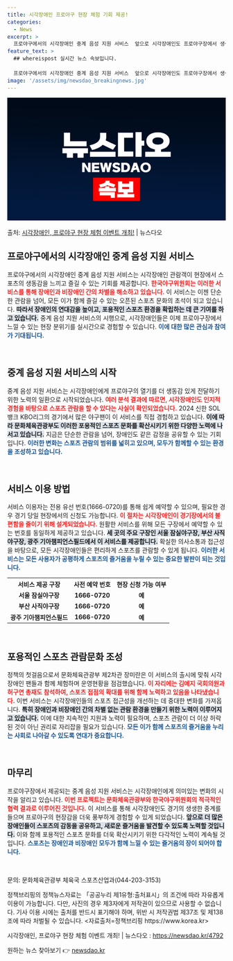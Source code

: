 ```yaml
---
title: 시각장애인 프로야구 현장 체험 기회 제공!
categories:
  - News
excerpt: >
  프로야구에서의 시각장애인 중계 음성 지원 서비스  앞으로 시각장애인도 프로야구장에서 생생한 현장 분위기를 즐…
feature_text: >
  ## whereispost 실시간 뉴스 속보입니다.

  프로야구에서의 시각장애인 중계 음성 지원 서비스  앞으로 시각장애인도 프로야구장에서 생생한 현장 분위기를 즐…
image: '/assets/img/newsdao_breakingnews.jpg'
---
```


![뉴스다오 속보](/assets/img/newsdao_breakingnews.jpg)

<p>출처: <a href="https://newsdao.kr/4792" rel="dofollow">시각장애인, 프로야구 현장 체험 이벤트 개최!</a> | 뉴스다오</p>

<h2 data-ke-size="size26">프로야구에서의 시각장애인 중계 음성 지원 서비스</h2>

<p data-ke-size="size16">프로야구에서의 시각장애인 중계 음성 지원 서비스는 시각장애인 관람객이 현장에서 스포츠의 생동감을 느끼고 즐길 수 있는 기회를 제공합니다. <b><span style="color: #ee2323;">한국야구위원회는 이러한 서비스를 통해 장애인과 비장애인 간의 차별을 해소하고 있습니다.</span></b> 이 서비스는 이젠 단순한 관람을 넘어, 모든 이가 함께 즐길 수 있는 오픈된 스포츠 문화의 초석이 되고 있습니다. <b><span style="background-color: #21538527;">따라서 장애인의 연대감을 높이고, 포용적인 스포츠 환경을 확립하는 데 큰 기여를 하고 있습니다.</span></b> 중계 음성 지원 서비스의 시행으로, 시각장애인들은 이제 프로야구장에서 느낄 수 있는 현장 분위기를 실시간으로 경험할 수 있습니다. <b><span style="color: #1a5490;">이에 대한 많은 관심과 참여가 기대됩니다.</span></b></p>

<p data-ke-size="size16">&nbsp;</p>

<h2 data-ke-size="size26">중계 음성 지원 서비스의 시작</h2>

<p data-ke-size="size16">중계 음성 지원 서비스는 시각장애인에게 프로야구의 열기를 더 생동감 있게 전달하기 위한 노력의 일환으로 시작되었습니다. <b><span style="color: #ee2323;">여러 분석 결과에 따르면, 시각장애인도 인지적 경험을 바탕으로 스포츠 관람을 할 수 있다는 사실이 확인되었습니다.</span></b> 2024 신한 SOL 뱅크 KBO리그의 경기에서 많은 야구팬이 이 서비스를 직접 경험하고 있습니다. <b><span style="background-color: #21538527;">이에 따라 문화체육관광부도 이러한 포용적인 스포츠 문화를 확산시키기 위한 다양한 노력에 나서고 있습니다.</span></b> 지금은 단순한 관람을 넘어, 장애인도 같은 감정을 공유할 수 있는 기회입니다. <b><span style="color: #1a5490;">이러한 변화는 스포츠 관람의 범위를 넓히고 있으며, 모두가 함께할 수 있는 환경을 조성하고 있습니다.</span></b></p>

<p data-ke-size="size16">&nbsp;</p>

<h2 data-ke-size="size26">서비스 이용 방법</h2>

<p data-ke-size="size16">서비스 이용자는 전용 유선 번호(1666-0720)를 통해 쉽게 예약할 수 있으며, 필요한 경우 경기 당일 현장에서의 신청도 가능합니다. <b><span style="color: #ee2323;">이 절차는 시각장애인이 경기장에서의 불편함을 줄이기 위해 설계되었습니다.</span></b> 원활한 서비스를 위해 모든 구장에서 예약할 수 있는 번호를 동일하게 제공하고 있습니다. <b><span style="background-color: #21538527;">세 곳의 주요 구장인 서울 잠실야구장, 부산 사직야구장, 광주 기아챔피언스필드에서 이 서비스를 제공합니다.</span></b> 확실한 의사소통과 접근성을 바탕으로, 모든 시각장애인들은 편리하게 스포츠를 관람할 수 있게 됩니다. <b><span style="color: #1a5490;">이러한 서비스는 모든 사용자가 공평하게 스포츠의 즐거움을 누릴 수 있는 중요한 발판이 되는 것입니다.</span></b></p>

<table>
    <tr>
        <th>서비스 제공 구장</th>
        <th>사전 예약 번호</th>
        <th>현장 신청 가능 여부</th>
    </tr>
    <tr>
        <td style="text-align: center; height: 17px;"><b>서울 잠실야구장</b></td>
        <td style="text-align: center; height: 17px;"><b>1666-0720</b></td>
        <td style="text-align: center; height: 17px;"><b>예</b></td>
    </tr>
    <tr>
        <td style="text-align: center; height: 17px;"><b>부산 사직야구장</b></td>
        <td style="text-align: center; height: 17px;"><b>1666-0720</b></td>
        <td style="text-align: center; height: 17px;"><b>예</b></td>
    </tr>
    <tr>
        <td style="text-align: center; height: 17px;"><b>광주 기아챔피언스필드</b></td>
        <td style="text-align: center; height: 17px;"><b>1666-0720</b></td>
        <td style="text-align: center; height: 17px;"><b>예</b></td>
    </tr>
</table>

<p data-ke-size="size16">&nbsp;</p>

<h2 data-ke-size="size26">포용적인 스포츠 관람문화 조성</h2>

<p data-ke-size="size16">정책의 첫걸음으로서 문화체육관광부 제2차관 장미란은 이 서비스의 출시에 맞춰 시각장애인 팬들과 함께 체험하며 운영현황을 점검했습니다. <b><span style="color: #ee2323;">이 자리에는 김예지 국회의원과 허구연 총재도 참석하여, 스포츠 접점의 확대를 위해 함께 노력하고 있음을 나타냈습니다.</span></b> 이번 서비스는 시각장애인들의 스포츠 접근성을 개선하는 데 중대한 변화를 가져옵니다. <b><span style="background-color: #21538527;">특히 장애인과 비장애인 간의 차별 없는 관람 환경을 만들기 위한 노력이 이루어지고 있습니다.</span></b> 이에 대한 지속적인 지원과 노력이 필요하며, 스포츠 관람이 더 이상 허락된 것이 아닌 권리로 자리잡을 필요가 있습니다. <b><span style="color: #1a5490;">모든 이가 함께 스포츠의 즐거움을 누리는 사회로 나아갈 수 있도록 연대가 중요합니다.</span></b></p>

<p data-ke-size="size16">&nbsp;</p>

<h2 data-ke-size="size26">마무리</h2>

<p data-ke-size="size16">프로야구장에서 제공되는 중계 음성 지원 서비스는 시각장애인에게 의미있는 변화의 시작을 알리고 있습니다. <b><span style="color: #ee2323;">이번 프로젝트는 문화체육관광부와 한국야구위원회의 적극적인 협력 결과로 이루어진 것입니다.</span></b> 이 서비스를 통해 시각장애인도 경기의 생생한 중계를 들으며 프로야구의 현장감을 더욱 풍부하게 경험할 수 있게 되었습니다. <b><span style="background-color: #21538527;">앞으로 더 많은 장애인들이 스포츠의 감동을 공유하고, 새로운 즐거움을 발견할 수 있도록 노력할 것입니다.</span></b> 이와 함께 포용적인 스포츠 문화를 더욱 확산시키기 위한 다각적인 노력이 계속될 것입니다. <b><span style="color: #1a5490;">스포츠는 장애인과 비장애인 모두가 함께 느낄 수 있는 즐거움의 장이 되어야 합니다.</span></b></p>

<p data-ke-size="size16">&nbsp;</p>

<p data-ke-size="size16">문의: 문화체육관광부 체육국 스포츠산업과(044-203-3153) </p>
<p data-ke-size="size16">정책브리핑의 정책뉴스자료는 「공공누리 제1유형:출처표시」의 조건에 따라 자유롭게 이용이 가능합니다. 다만, 사진의 경우 제3자에게 저작권이 있으므로 사용할 수 없습니다. 기사 이용 시에는 출처를 반드시 표기해야 하며, 위반 시 저작권법 제37조 및 제138조에 따라 처벌될 수 있습니다. <자료출처=정책브리핑 https://www.korea.kr></p>
<p data-ke-size="size16">시각장애인, 프로야구 현장 체험 이벤트 개최! | 뉴스다오  : <a href="https://newsdao.kr/4792" target="_blank">https://newsdao.kr/4792</a></p> 

원하는 뉴스 찾아보기 👉 <a href="https://newsdao.kr" rel="dofollow">newsdao.kr</a>


